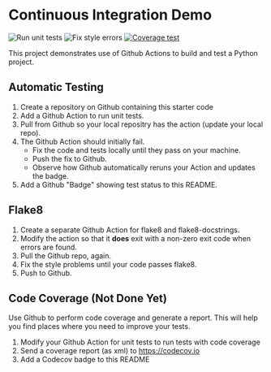 Continuous Integration Demo
===========================
![Run unit tests](https://github.com/gooddinosaur/ci-demo/actions/workflows/python-app.yml/badge.svg?branch=master)
![Fix style errors](https://github.com/gooddinosaur/ci-demo/actions/workflows/style-checking.yml/badge.svg)
[![Coverage test](https://github.com/gooddinosaur/ci-demo/actions/workflows/coverage-test.yml/badge.svg)](https://github.com/gooddinosaur/ci-demo/actions/workflows/coverage-test.yml)

This project demonstrates use of Github Actions to build and test a Python project.  

## Automatic Testing

1. Create a repository on Github containing this starter code
2. Add a Github Action to run unit tests.
3. Pull from Github so your local repositry has the action (update your local repo).
4. The Github Action should initially fail.
   - Fix the code and tests locally until they pass on your machine.
   - Push the fix to Github.
   - Observe how Github automatically reruns your Action and updates the badge.
5. Add a Github "Badge" showing test status to this README.


## Flake8

1. Create a separate Github Action for flake8 and flake8-docstrings.
2. Modify the action so that it **does** exit with a non-zero exit code when errors are found.
3. Pull the Github repo, again.
4. Fix the style problems until your code passes flake8.
5. Push to Github.

## Code Coverage (Not Done Yet)

Use Github to perform code coverage and generate a report.
This will help you find places where you need to improve your tests.

1. Modify your Github Action for unit tests to run tests with code coverage
2. Send a coverage report (as xml) to <https://codecov.io>
3. Add a Codecov badge to this README



